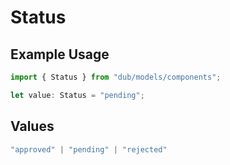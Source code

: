 # Status

## Example Usage

```typescript
import { Status } from "dub/models/components";

let value: Status = "pending";
```

## Values

```typescript
"approved" | "pending" | "rejected"
```